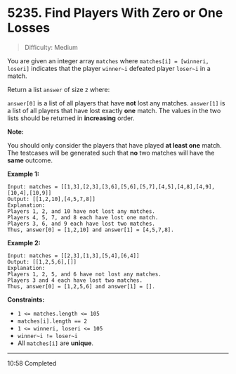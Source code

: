 # 5235. Find Players With Zero or One Losses

> Difficulty: Medium

You are given an integer array `matches` where `matches[i] = [winneri, loseri]` indicates that the player `winner~i` defeated player `loser~i` in a match.

Return a list `answer` of size `2` where:

`answer[0]` is a list of all players that have **not** lost any matches.
`answer[1]` is a list of all players that have lost exactly **one** match.
The values in the two lists should be returned in **increasing** order.

**Note:**

You should only consider the players that have played **at least one** match.
The testcases will be generated such that **no** two matches will have the **same** outcome.
 

**Example 1:**
```
Input: matches = [[1,3],[2,3],[3,6],[5,6],[5,7],[4,5],[4,8],[4,9],[10,4],[10,9]]
Output: [[1,2,10],[4,5,7,8]]
Explanation:
Players 1, 2, and 10 have not lost any matches.
Players 4, 5, 7, and 8 each have lost one match.
Players 3, 6, and 9 each have lost two matches.
Thus, answer[0] = [1,2,10] and answer[1] = [4,5,7,8].
```

**Example 2:**
```
Input: matches = [[2,3],[1,3],[5,4],[6,4]]
Output: [[1,2,5,6],[]]
Explanation:
Players 1, 2, 5, and 6 have not lost any matches.
Players 3 and 4 each have lost two matches.
Thus, answer[0] = [1,2,5,6] and answer[1] = [].
```

**Constraints:**
* `1 <= matches.length <= 105`
* `matches[i].length == 2`
* `1 <= winneri, loseri <= 105`
* `winner~i != loser~i`
* All `matches[i]` are **unique**.


***
10:58 Completed